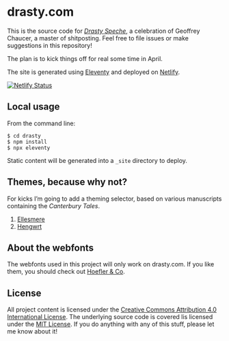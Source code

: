 # drasty.com

This is the source code for <a href="https://drasty.com/"><i lang="enm">Drasty Speche</i></a>, a celebration of Geoffrey Chaucer, a master of shitposting. Feel free to file issues or make suggestions in this repository!

The plan is to kick things off for real some time in April.

The site is generated using [Eleventy](https://www.11ty.io/) and deployed on [Netlify](https://www.netlify.com/).

[![Netlify Status](https://api.netlify.com/api/v1/badges/181a5a3a-61f9-4881-a36d-02446a43a344/deploy-status)](https://app.netlify.com/sites/drasty/deploys)

## Local usage

From the command line:

```
$ cd drasty
$ npm install
$ npx eleventy
```

Static content will be generated into a `_site` directory to deploy.

## Themes, because why not?

For kicks I’m going to add a theming selector, based on various manuscripts containing the <cite>Canterbury Tales</cite>.

1. [Ellesmere](https://hdl.huntington.org/digital/collection/p15150coll7/id/2838)
2. <a href="https://www.library.wales/discover/digital-gallery/manuscripts/the-middle-ages/the-hengwrt-chaucer/" lang="cy">Hengwrt</a>

## About the webfonts

The webfonts used in this project will only work on drasty.com. If you like them, you should check out [Hoefler & Co](https://www.typography.com/webfonts/).

## License

All project content is licensed under the [Creative Commons Attribution 4.0 International License](https://creativecommons.org/licenses/by/4.0/). The underlying source code is covered lis licensed under the [MIT License](LICENSE). If you do anything with any of this stuff, please let me know about it!
